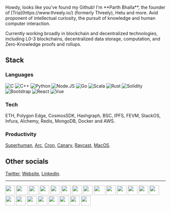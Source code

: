 <br>
Howdy, looks like you've found my Github! I'm **Parth Bhalla**, the founder of [Tria](https://www.threely.io/) (formerly Threely), Hetu and more. Avid proponent of intellectual curiosity, the pursuit of knowledge and human computer interaction.

Currently working broadly in blockchain and decentralized technologies, including L0-3 blockchains, decentralized data storage, computation, and Zero-Knowledge proofs and rollups.


## Stack

### Languages
<img src="https://img.shields.io/badge/-C-lightgrey" alt="C" />
<img src="https://img.shields.io/badge/-C%2B%2B-lightgrey" alt="C++" />
<img src="https://img.shields.io/badge/-Python-lightgrey" alt="Python" />
<img src="https://img.shields.io/badge/-Node.JS-lightgrey" alt="Node.JS" />
<img src="https://img.shields.io/badge/-Go-lightgrey" alt="Go" />
<img src="https://img.shields.io/badge/-Scala-lightgrey" alt="Scala" />
<img src="https://img.shields.io/badge/-Rust-lightgrey" alt="Rust" />
<img src="https://img.shields.io/badge/-Solidity-lightgrey" alt="Solidity" />
<img src="https://img.shields.io/badge/-Bootstrap-lightgrey" alt="Bootstrap" />
<img src="https://img.shields.io/badge/-React-lightgrey" alt="React" />
<img src="https://img.shields.io/badge/-Vue-lightgrey" alt="Vue" />

### Tech

ETH, Polygon Edge, CosmosSDK, Hashgraph, BSC, IPFS, FEVM, StackOS, Infura, Alchemy, Redis, MongoDB, Docker and AWS.

### Productivity

[Superhuman](https://superhuman.com/), [Arc](https://arc.net/), [Cron](https://cron.com/), [Canary](https://canarymail.io/), [Raycast](https://www.raycast.com/ai), [MacOS](https://www.apple.com/in/macos/ventura/).

## Other socials

[Twitter](https://twitter.com/parthbl), [Website](https://www.itsparthbhalla.com/), [Linkedin](https://www.linkedin.com/in/itsparthbhalla/).

-----


<div>
    <img src="https://cultofthepartyparrot.com/parrots/hd/githubparrot.gif" width="30" height="30"/>
    <img src="https://cultofthepartyparrot.com/parrots/asyncparrot.gif" width="36" height="30"/>
    <img src="https://cultofthepartyparrot.com/parrots/hd/60fpsparrot.gif" width="30" height="30"/>
    <img src="https://cultofthepartyparrot.com/parrots/hd/jumpingparrot.gif" width="30" height="30"/>
    <img src="https://cultofthepartyparrot.com/parrots/hd/opensourceparrot.gif" width="30" height="30"/>
    <img src="https://cultofthepartyparrot.com/parrots/hd/dealwithitnowparrot.gif" width="30" height="30"/>
    <img src="https://cultofthepartyparrot.com/parrots/hd/hypnoparrotlight.gif" width="30" height="30"/>
    <img src="https://cultofthepartyparrot.com/parrots/databaseparrot.gif" width="30" height="30"/>
    <img src="https://cultofthepartyparrot.com/parrots/fixparrot.gif" width="36" height="30"/>
    <img src="https://cultofthepartyparrot.com/parrots/hd/laptop_parrot.gif" width="30" height="30"/>
    <img src="https://cultofthepartyparrot.com/parrots/hd/spinningparrot.gif" width="30" height="30"/>
    <img src="https://cultofthepartyparrot.com/parrots/hd/levitationparrot.gif" width="30" height="30"/>
    <img src="https://cultofthepartyparrot.com/parrots/hd/meldparrot.gif" width="30" height="30"/>
    <img src="https://cultofthepartyparrot.com/parrots/slomoparrot.gif" width="30" height="30"/>
    <img src="https://cultofthepartyparrot.com/parrots/hd/moonwalkingparrot.gif" width="30" height="30"/>
    <img src="https://cultofthepartyparrot.com/parrots/hd/stableparrot.gif" width="30" height="30"/>
    <img src="https://cultofthepartyparrot.com/parrots/hd/scienceparrot.gif" width="30" height="30"/>
    <img src="https://cultofthepartyparrot.com/parrots/hd/pirateparrot.gif" width="30" height="30"/>
    <img src="https://cultofthepartyparrot.com/parrots/hd/footballparrot.gif" width="30" height="30"/>
    <img src="https://cultofthepartyparrot.com/parrots/hd/illuminatiparrot.gif" width="30" height="30"/>
    <img src="https://cultofthepartyparrot.com/parrots/hd/hypnoparrotdark.gif" width="30" height="30"/>
    <img src="https://cultofthepartyparrot.com/parrots/hd/mustacheparrot.gif" width="30" height="30"/>
</div>
